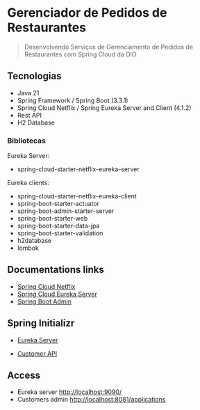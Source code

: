 # Gerenciador de Pedidos de Restaurantes

> Desenvolvendo Serviços de Gerenciamento de Pedidos de Restaurantes com Spring Cloud da DIO

## Tecnologias

- Java 21
- Spring Framework / Spring Boot (3.3.1)
- Spring Cloud Netflix / Spring Eureka Server and Client (4.1.2)
- Rest API
- H2 Database

### Bibliotecas

Eureka Server:

- spring-cloud-starter-netflix-eureka-server

Eureka clients:

- spring-cloud-starter-netflix-eureka-client
- spring-boot-starter-actuator
- spring-boot-admin-starter-server
- spring-boot-starter-web
- spring-boot-starter-data-jpa
- spring-boot-starter-validation
- h2database
- lombok

## Documentations links

- [Spring Cloud Netflix](https://docs.spring.io/spring-cloud-netflix/reference/index.html)
- [Spring Cloud Eureka Server](https://docs.spring.io/spring-cloud-netflix/reference/spring-cloud-netflix.html#spring-cloud-eureka-server)
- [Spring Boot Admin](https://docs.spring-boot-admin.com/current/index.html)

## Spring Initializr

- [Eureka Server](https://start.spring.io/#!type=maven-project&language=java&platformVersion=3.3.1&packaging=jar&jvmVersion=21&groupId=me.dio.hiokdev&artifactId=restaurant-orders.eureka-server&name=restaurant-orders.eureka-server&description=Gerenciador%20de%20Pedidos%20de%20Restaurantes%20-%20Eureka%20Server&packageName=me.dio.hiokdev.restaurant-orders.eureka-server&dependencies=cloud-eureka-server)

- [Customer API](https://start.spring.io/#!type=maven-project&language=java&platformVersion=3.3.1&packaging=jar&jvmVersion=21&groupId=me.dio.hiokdev&artifactId=restaurant-orders.customer-api&name=restaurant-orders.customer-api&description=Gerenciador%20de%20Pedidos%20de%20Restaurantes%20-%20Customer%20API&packageName=me.dio.hiokdev.restaurant-orders.customer-api&dependencies=cloud-eureka,actuator,codecentric-spring-boot-admin-server,web,data-jpa,h2,validation,lombok)

## Access

- Eureka server [http://localhost:9090/](http://localhost:9090/)
- Customers admin [http://localhost:8081/applications](http://localhost:8081/applications)
